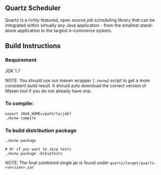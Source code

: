 ## Quartz Scheduler

Quartz is a richly featured, open source job scheduling library that can be 
integrated within virtually any Java application - from the smallest stand-alone 
application to the largest e-commerce system.


## Build Instructions

### Requirement

JDK 1.7

NOTE: You should use our maven wrapper (`./mvnw`) script to
get a more consistent build result. It should auto
download the correct version of Maven tool if you do not already
have one.


### To compile:
```
export JAVA_HOME=/path/to/jdk7
./mvnw compile
```


### To build distribution package

```
./mvnw package

# Or if you want to skip tests
./mvnw package -DskipTests
```

NOTE: The final combined single jar is found under `quartz/target/quartz-<version>.jar`
